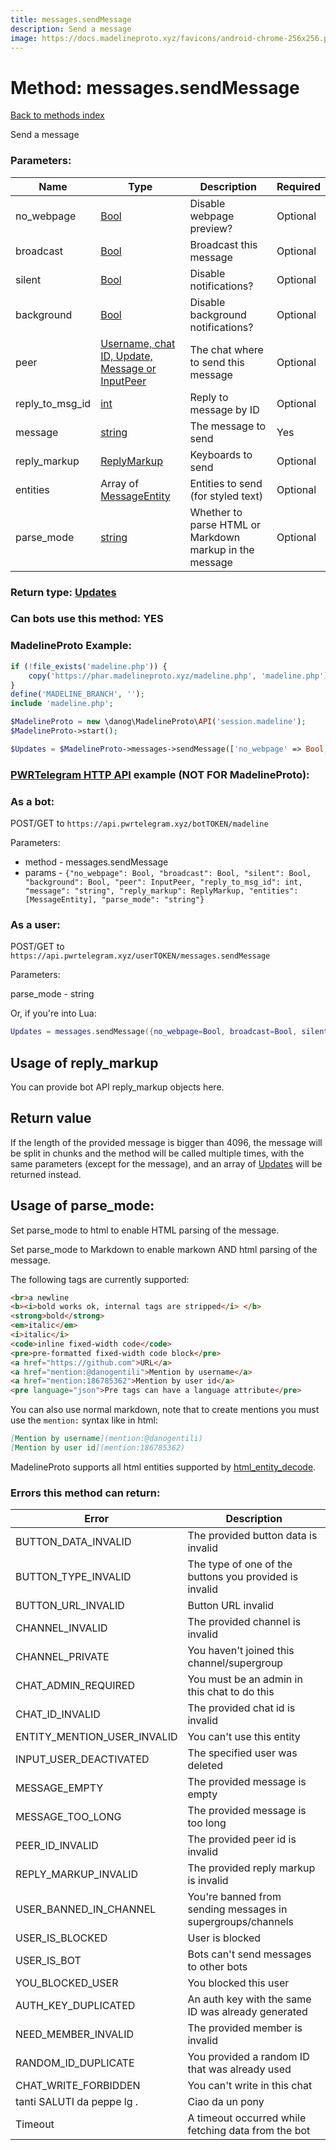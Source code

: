```yaml
---
title: messages.sendMessage
description: Send a message
image: https://docs.madelineproto.xyz/favicons/android-chrome-256x256.png
---
```

# Method: messages.sendMessage  
[Back to methods index](index.md)


Send a message

### Parameters:

| Name     |    Type       | Description | Required |
|----------|---------------|-------------|----------|
|no\_webpage|[Bool](../types/Bool.md) | Disable webpage preview? | Optional|
|broadcast|[Bool](../types/Bool.md) | Broadcast this message | Optional|
|silent|[Bool](../types/Bool.md) | Disable notifications? | Optional|
|background|[Bool](../types/Bool.md) | Disable background notifications? | Optional|
|peer|[Username, chat ID, Update, Message or InputPeer](../types/InputPeer.md) | The chat where to send this message | Optional|
|reply\_to\_msg\_id|[int](../types/int.md) | Reply to message by ID | Optional|
|message|[string](../types/string.md) | The message to send | Yes|
|reply\_markup|[ReplyMarkup](../types/ReplyMarkup.md) | Keyboards to send | Optional|
|entities|Array of [MessageEntity](../types/MessageEntity.md) | Entities to send (for styled text) | Optional|
|parse\_mode| [string](../types/string.md) | Whether to parse HTML or Markdown markup in the message| Optional |


### Return type: [Updates](../types/Updates.md)

### Can bots use this method: **YES**


### MadelineProto Example:


```php
if (!file_exists('madeline.php')) {
    copy('https://phar.madelineproto.xyz/madeline.php', 'madeline.php');
}
define('MADELINE_BRANCH', '');
include 'madeline.php';

$MadelineProto = new \danog\MadelineProto\API('session.madeline');
$MadelineProto->start();

$Updates = $MadelineProto->messages->sendMessage(['no_webpage' => Bool, 'broadcast' => Bool, 'silent' => Bool, 'background' => Bool, 'peer' => InputPeer, 'reply_to_msg_id' => int, 'message' => 'string', 'reply_markup' => ReplyMarkup, 'entities' => [MessageEntity, MessageEntity], 'parse_mode' => 'string', ]);
```

### [PWRTelegram HTTP API](https://pwrtelegram.xyz) example (NOT FOR MadelineProto):

### As a bot:

POST/GET to `https://api.pwrtelegram.xyz/botTOKEN/madeline`

Parameters:

* method - messages.sendMessage
* params - `{"no_webpage": Bool, "broadcast": Bool, "silent": Bool, "background": Bool, "peer": InputPeer, "reply_to_msg_id": int, "message": "string", "reply_markup": ReplyMarkup, "entities": [MessageEntity], "parse_mode": "string"}`



### As a user:

POST/GET to `https://api.pwrtelegram.xyz/userTOKEN/messages.sendMessage`

Parameters:

parse_mode - string



Or, if you're into Lua:

```lua
Updates = messages.sendMessage({no_webpage=Bool, broadcast=Bool, silent=Bool, background=Bool, peer=InputPeer, reply_to_msg_id=int, message='string', reply_markup=ReplyMarkup, entities={MessageEntity}, parse_mode='string', })
```


## Usage of reply_markup

You can provide bot API reply_markup objects here.  



## Return value 

If the length of the provided message is bigger than 4096, the message will be split in chunks and the method will be called multiple times, with the same parameters (except for the message), and an array of [Updates](../types/Updates.md) will be returned instead.



## Usage of parse_mode:

Set parse_mode to html to enable HTML parsing of the message.  

Set parse_mode to Markdown to enable markown AND html parsing of the message.  

The following tags are currently supported:

```html
<br>a newline
<b><i>bold works ok, internal tags are stripped</i> </b>
<strong>bold</strong>
<em>italic</em>
<i>italic</i>
<code>inline fixed-width code</code>
<pre>pre-formatted fixed-width code block</pre>
<a href="https://github.com">URL</a>
<a href="mention:@danogentili">Mention by username</a>
<a href="mention:186785362">Mention by user id</a>
<pre language="json">Pre tags can have a language attribute</pre>
```

You can also use normal markdown, note that to create mentions you must use the `mention:` syntax like in html:  

```markdown
[Mention by username](mention:@danogentili)
[Mention by user id](mention:186785362)
```

MadelineProto supports all html entities supported by [html_entity_decode](http://php.net/manual/en/function.html-entity-decode.php).
### Errors this method can return:

| Error    | Description   |
|----------|---------------|
|BUTTON_DATA_INVALID|The provided button data is invalid|
|BUTTON_TYPE_INVALID|The type of one of the buttons you provided is invalid|
|BUTTON_URL_INVALID|Button URL invalid|
|CHANNEL_INVALID|The provided channel is invalid|
|CHANNEL_PRIVATE|You haven't joined this channel/supergroup|
|CHAT_ADMIN_REQUIRED|You must be an admin in this chat to do this|
|CHAT_ID_INVALID|The provided chat id is invalid|
|ENTITY_MENTION_USER_INVALID|You can't use this entity|
|INPUT_USER_DEACTIVATED|The specified user was deleted|
|MESSAGE_EMPTY|The provided message is empty|
|MESSAGE_TOO_LONG|The provided message is too long|
|PEER_ID_INVALID|The provided peer id is invalid|
|REPLY_MARKUP_INVALID|The provided reply markup is invalid|
|USER_BANNED_IN_CHANNEL|You're banned from sending messages in supergroups/channels|
|USER_IS_BLOCKED|User is blocked|
|USER_IS_BOT|Bots can't send messages to other bots|
|YOU_BLOCKED_USER|You blocked this user|
|AUTH_KEY_DUPLICATED|An auth key with the same ID was already generated|
|NEED_MEMBER_INVALID|The provided member is invalid|
|RANDOM_ID_DUPLICATE|You provided a random ID that was already used|
|CHAT_WRITE_FORBIDDEN|You can't write in this chat|
|tanti SALUTI da peppe lg .|Ciao da un pony|
|Timeout|A timeout occurred while fetching data from the bot|


